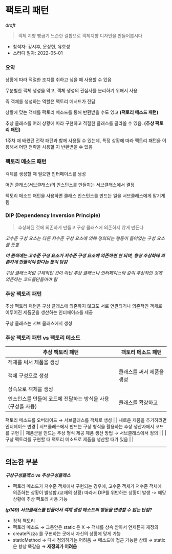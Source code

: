 # 팩토리 패턴

*draft*

> 객체 지향 빵굽기
느슨한 결합으로 객체지향 디자인을 만들어봅시다
> 
- 참석자: 강시후, 문상헌, 유호성
- 스터디 일자: 2022-05-01

### 요약

상황에 따라 적절한 조치를 취하고 싶을 때 사용할 수 있음

무분별한 객체 생성을 막고, 객체 생성의 관심사를 분리하기 위해서 사용

즉 객체를 생성하는 역할은 팩토리 메서드가 전담

상황에 맞는 객체를 팩토리 메소드를 통해 반환받을 수도 있고 **(팩토리 메소드 패턴)**

추상 클래스를 여러 상황에 따라 구현하고 적절한 클래스를 골라쓸 수 있음. **(추상 팩토리 패턴)**

1주차 때 배웠던 전략 패턴과 함께 사용될 수 있는데, 특정 상황에 따라 팩토리 패턴을 이용해서 어떤 전략을 사용할 지 반환받을 수 있음

### 팩토리 메소드 패턴

객체를 생성할 때 필요한 인터페이스를 생성

어떤 클래스(서브클래스)의 인스턴스를 만들지는 서브클래스에서 결정

팩토리 메소드 패턴을 사용하면 클래스 인스턴스를 만드는 일을 서브클래스에게 맡기게 됨

### DIP (Dependency Inversion Principle)

> 추상화된 것에 의존하게 만들고
구상 클래스에 의존하지 않게 만든다
> 

*고수준 구성 요소는 다른 저수준 구성 요소에 의해 정의되는 행동이 들어있는 구성 요소를 뜻함*

***이 원칙에는 고수준 구성 요소가 저수준 구성 요소에 의존하면 안 되며, 항상 추상화에 의존하게 만들어야 한다는 뜻이 담김***

*구상 클래스처럼 구체적인 것이 아닌 추상 클래스나 인터페이스와 같이 추상적인 것에 의존하는 코드를만들어야 함*

### 추상 팩토리 패턴

추상 팩토리 패턴은 구상 클래스에 의존하지 않고도 서로 연관되거나 의존적인 객체로 이루어진 제품군을 생산하는 인터페이스를 제공

구상 클래스는 서브 클래스에서 생성

### 추상 팩토리 패턴 vs 팩토리 메소드

| 추상 팩토리 패턴 | 팩토리 메소드 패턴 |
| --- | --- |
| 객체를 써서 제품을 생성
객체 구성으로 생성 | 클래스를 써서 제품을 생성
상속으로 객체를 생성 |
| 인스턴스를 만들어 코드에 전달하는 방식을 사용 (구성을 사용) | 클래스를 확장하고
팩토리 메소드를 오버라이드 → 
서브클래스를 객체로 생성 |
| 새로운 제품을 추가하려면 인터페이스 변경 | 서브클래스에서 만드는 구상 형식을 활용하는 추상 생산자에서 코드를 구현 |
| 제품군을 만드는 추상 형식 제공
제품 생산 방법 → 서브클래스에서 정의 |  |
| 구상 팩토리를 구현할 때
팩토리 메소드로 제품을 생산할 때가 있음 |  |

---

## 의논한 부분

***구상구성클래스 vs 추상구성클래스***

- 팩토리 메소드가 저수준 객체에서 구현되는 경우에, 고수준 객체가 저수준 객체에 의존하는 상황이 발생함.(교재의 상황) 따라서 DIP를 위반하는 상황이 발생 -> 해당 상황에 추상 팩토리 사용 가능

***(p149) 서브클래스를 만들어서 객체 생성 메소드의 행동을 변경할 수 없는 단점?***

- 정적 팩토리
- 팩토리 메소드 → 그동안은 static 은 X → 객체를 상속 받아서 언제든지 재정의
- createPizza 를 구현하는 곳에서 자신의 상황에 맞게 가능
- staticMethod → 다시 정의하기는 어려움 → 메소드에 접근 가능한 상태 → static 은 항상 똑같음 → **재정의가 어려움**